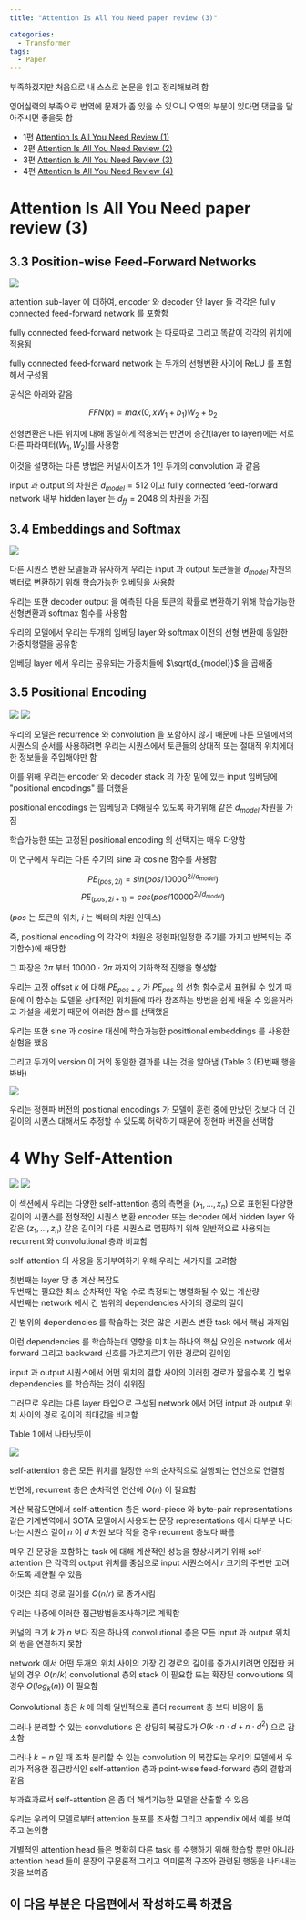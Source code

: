 ```yaml
---
title: "Attention Is All You Need paper review (3)"

categories:
  - Transformer
tags:
  - Paper
---
```


부족하겠지만 처음으로 내 스스로 논문을 읽고 정리해보려 함

영어실력의 부족으로 번역에 문제가 좀 있을 수 있으니 오역의 부분이 있다면 댓글을 달아주시면 좋을듯 함
  
- 1편 [Attention Is All You Need Review (1)]({{site.url}}/transformer/Attention-Is-All-You-Need-paper-reveiw-(1)/)
- 2편 [Attention Is All You Need Review (2)]({{site.url}}/transformer/Attention-Is-All-You-Need-paper-reveiw-(2)/)
- 3편 [Attention Is All You Need Review (3)]({{site.url}}/transformer/Attention-Is-All-You-Need-paper-reveiw-(3)/)
- 4편 [Attention Is All You Need Review (4)]({{site.url}}/transformer/Attention-Is-All-You-Need-paper-reveiw-(4)/)

# Attention Is All You Need paper review (3)

## 3.3 Position-wise Feed-Forward Networks

![]({{site.url}}/assets/images/boostcamp/ebc64d37.png)

attention sub-layer 에 더하여, encoder 와 decoder 안 layer 들 각각은 fully connected feed-forward network 를 포함함

fully connected feed-forward network 는 따로따로 그리고 똑같이 각각의 위치에 적용됨

fully connected feed-forward network 는 두개의 선형변환 사이에 ReLU 를 포함해서 구성됨

공식은 아래와 같음

$$FFN(x) = max(0, xW_1 + b_1)W_2 + b_2$$

선형변환은 다른 위치에 대해 동일하게 적용되는 반면에 층간(layer to layer)에는 서로 다른 파라미터($W_1, W_2$)를 사용함

이것을 설명하는 다른 방법은 커널사이즈가 1인 두개의 convolution 과 같음

input 과 output 의 차원은 $d_{model} = 512$ 이고 fully connected feed-forward network 내부 hidden layer 는
$d_{ff} = 2048$ 의 차원을 가짐

## 3.4 Embeddings and Softmax

![]({{site.url}}/assets/images/boostcamp/fbdf2cc1.png)

다른 시퀀스 변환 모델들과 유사하게 우리는 input 과 output 토큰들을 $d_{model}$ 차원의 벡터로 변환하기 위해 학습가능한 임베딩을
사용함

우리는 또한 decoder output 을 예측된 다음 토큰의 확률로 변환하기 위해 학습가능한 선형변환과 softmax 함수를 사용함

우리의 모델에서 우리는 두개의 임베딩 layer 와 softmax 이전의 선형 변환에 동일한 가중치행렬을 공유함

임베딩 layer 에서 우리는 공유되는 가중치들에 $\sqrt{d_{model}}$ 을 곱해줌

## 3.5 Positional Encoding

![]({{site.url}}/assets/images/boostcamp/e2340047.png)
![]({{site.url}}/assets/images/boostcamp/668d337c.png)

우리의 모델은 recurrence 와 convolution 을 포함하지 않기 때문에 다른 모델에서의 시퀀스의 순서를 사용하려면 
우리는 시퀀스에서 토큰들의 상대적 또는 절대적 위치에대한 정보들을 주입해야만 함

이를 위해 우리는 encoder 와 decoder stack 의 가장 밑에 있는 input 임베딩에 "positional encodings" 를 더했음

positional encodings 는 임베딩과 더해질수 있도록 하기위해 같은 $d_{model}$ 차원을 가짐

학습가능한 또는 고정된 positional encoding 의 선택지는 매우 다양함

이 연구에서 우리는 다른 주기의 sine 과 cosine 함수를 사용함

$$ PE_{(pos, 2i)} = sin(pos/10000^{2i/d_{model}}) $$
$$ PE_{(pos, 2i+1)} = cos(pos/10000^{2i/d_{model}}) $$

($pos$ 는 토큰의 위치, $i$ 는 벡터의 차원 인덱스)

즉, positional encoding 의 각각의 차원은 정현파(일정한 주기를 가지고 반복되는 주기함수)에 해당함

그 파장은 2$\pi$ 부터 10000 $\cdot$ 2$\pi$ 까지의 기하학적 진행을 형성함

우리는 고정 offset $k$ 에 대해 $PE_{pos+k}$ 가 $PE_{pos}$ 의 선형 함수로서 표현될 수 있기 때문에 
이 함수는 모델울 상대적인 위치들에 따라 참조하는 방법을 쉽게 배울 수 있을거라고 가설을 세웠기 때문에 이러한 함수를 선택했음

우리는 또한 sine 과 cosine 대신에 학습가능한 posittional embeddings 를 사용한 실험을 했음

그리고 두개의 version 이 거의 동일한 결과를 내는 것을 알아냄 (Table 3 (E)번째 행을 봐바)

![]({{site.url}}/assets/images/boostcamp/0b3e11de.png)

우리는 정현파 버전의 positional encodings 가 모델이 훈련 중에 만났던 것보다 더 긴 길이의 시퀀스 대해서도 추정할 수 있도록
허락하기 때문에 정현파 버전을 선택함

# 4 Why Self-Attention

![]({{site.url}}/assets/images/boostcamp/622e0dc4.png)
![]({{site.url}}/assets/images/boostcamp/231357a1.png)

이 섹션에서 우리는 다양한 self-attention 층의 측면을 $(x_1, ..., x_n)$ 으로 표현된 다양한길이의 시퀀스를
전형적인 시퀀스 변환 encoder 또는 decoder 에서 hidden layer 와 같은 $(z_1, ..., z_n)$ 같은 길이의 다른 시퀀스로 맵핑하기 위해 
일반적으로 사용되는 recurrent 와 convolutional 층과 비교함

self-attention 의 사용을 동기부여하기 위해 우리는 세가지를 고려함

첫번째는 layer 당 총 계산 복잡도  
두번째는 필요한 최소 순차적인 작업 수로 측정되는 병렬화될 수 있는 계산량  
세번째는 network 에서 긴 범위의 dependencies 사이의 경로의 길이

긴 범위의 dependencies 를 학습하는 것은 많은 시퀀스 변환 task 에서 핵심 과제임

이런 dependencies 를 학습하는데 영향을 미치는 하나의 핵심 요인은 network 에서 forward 그리고 backward 신호를 
가로지르기 위한 경로의 길이임

input 과 output 시퀀스에서 어떤 위치의 결합 사이의 이러한 경로가 짧을수록 긴 범위 dependencies 를 학습하는 것이 쉬워짐

그러므로 우리는 다른 layer 타입으로 구성된 network 에서 어떤 intput 과 output 위치 사이의 경로 길이의 최대값을 비교함

Table 1 에서 나타났듯이 

![]({{site.url}}/assets/images/boostcamp/77010637.png)

self-attention 층은 모든 위치를 일정한 수의 순차적으로 실행되는 연산으로 연결함

반면에, recurrent 층은 순차적인 연산에 $O(n)$ 이 필요함

계산 복잡도면에서 self-attention 층은 word-piece 와 byte-pair representations 같은 기계번역에서 SOTA 모델에서
사용되는 문장 representations 에서 대부분 나타나는 시퀀스 길이 $n$ 이 $d$ 차원 보다 작을 경우 recurrent 층보다 빠름

매우 긴 문장을 포함하는 task 에 대해 계산적인 성능을 향상시키기 위해 self-attention 은 각각의 output 위치를 중심으로 
input 시퀀스에서 $r$ 크기의 주변만 고려하도록 제한될 수 있음

이것은 최대 경로 길이를 $O(n/r)$ 로 증가시킴

우리는 나중에 이러한 접근방법을조사하기로 계획함

커널의 크기 $k$ 가 $n$ 보다 작은 하나의 convolutional 층은 모든 input 과 output 위치의 쌍을 연결하지 못함

network 에서 어떤 두개의 위치 사이의 가장 긴 경로의 길이를 증가시키려면 
인접한 커널의 경우 $O(n/k)$ convolutional 층의 stack 이 필요함 
또는 확장된 convolutions 의 경우 $O(log_k(n))$ 이 필요함

Convolutional 층은 $k$ 에 의해 일반적으로 좀더 recurrent 층 보다 비용이 듦

그러나 분리할 수 있는 convolutions 은 상당히 복잡도가 $O(k \cdot n \cdot d + n \cdot d^2)$ 으로 감소함

그러나 $k = n$ 일 때 조차 분리할 수 있는 convolution 의 복잡도는 우리의 모델에서 우리가 적용한 접근방식인 
self-attention 층과 point-wise feed-forward 층의 결합과 같음

부과효과로서 self-attention 은 좀 더 해석가능한 모델을 산출할 수 있음

우리는 우리의 모델로부터 attention 분포를 조사함 그리고 appendix 에서 예를 보여주고 논의함

개별적인 attention head 들은 명확히 다른 task 를 수행하기 위해 학습할 뿐만 아니라 
attention head 들이 문장의 구문론적 그리고 의미론적 구조와 관련된 행동을 나타내는 것을 보여줌

## 이 다음 부분은 다음편에서 작성하도록 하겠음


